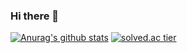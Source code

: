 ### Hi there 👋

<!--
**epicurean21/epicurean21** is a ✨ _special_ ✨ repository because its `README.md` (this file) appears on your GitHub profile.

Here are some ideas to get you started:

- 🔭 I’m currently working on ...
- 🌱 I’m currently learning ...
- 👯 I’m looking to collaborate on ...
- 🤔 I’m looking for help with ...
- 💬 Ask me about ...
- 📫 How to reach me: ...
- 😄 Pronouns: ...
- ⚡ Fun fact: ...
-->
[![Anurag's github stats](https://github-readme-stats.vercel.app/api?username=epicurean21)](https://github.com/anuraghazra/github-readme-stats)   [![solved.ac tier](http://mazassumnida.wtf/api/v2/generate_badge?boj=whwoals21)](https://solved.ac/whwoals21)
